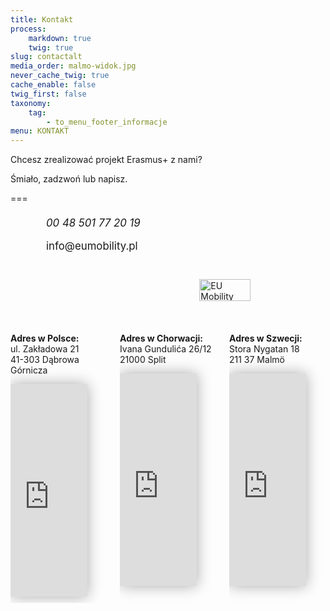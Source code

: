 ```yaml
---
title: Kontakt
process:
    markdown: true
    twig: true
slug: contactalt
media_order: malmo-widok.jpg
never_cache_twig: true
cache_enable: false
twig_first: false
taxonomy:
    tag:
        - to_menu_footer_informacje
menu: KONTAKT
---
```


Chcesz zrealizować projekt Erasmus+ z nami?

Śmiało, zadzwoń lub napisz.

===

<br> 

<!--- [main box] --->

<div class="container" style="padding-top: 0px; margin-top: -10px;">
    <div class="columns"> 
                <div class = "contactBox" id = "emptyDark">
                    <i class="fa fa-phone-square" style="margin-left: 47px; margin-right: 10px; color: #e40186; font-size: larger;"> </i>
                    <i style="font-size: larger;">00 48 501 77 20 19 </i> 
                <br><br>     
                <i class="fa fa-envelope" style="margin-left: 47px; margin-right: 10px; color: #e40186; font-size: larger;"></i><span style="font-size:larger;">info@eumobility.pl</span> 
                </div> <br><br> 
                <div style = "margin-top: 100px; margin-left: auto; margin-right: auto;">
                    <a href="{{ base_url }}" class="navbar-brand mr-10"><img src="/eu/user/themes/quarkextended/images/logo/logo3x.png" alt="EU Mobility logo"  style="width: 80%;border:none;pointer-events: none; margin: auto;"></a>
                </div> <br>
            </div>
    </div>
</div>

<!--- [iframe maps] --->
        
<div class="columns">
    <div class="column col-4 col-md-6 col-sm-12 mt-2 text-center"><br>
        <p><strong>Adres w Polsce:</strong><br> ul. Zakładowa 21<br> 41-303 Dąbrowa Górnicza</p>
        <iframe src="https://www.google.com/maps/embed?pb=!1m18!1m12!1m3!1d2545.3201721131586!2d19.209334815402073!3d50.36058410171767!2m3!1f0!2f0!3f0!3m2!1i1024!2i768!4f13.1!3m3!1m2!1s0x4716d9b96134084f%3A0x3948510f5b1af4e1!2sZak%C5%82adowa%2021%2C%2041-303%20D%C4%85browa%20G%C3%B3rnicza!5e0!3m2!1spl!2spl!4v1666192455962!5m2!1spl!2spl" width="80%" height="340" style="border:0; margin-bottom: 10px;box-shadow: 0px 0px 22px 0px rgba(0,0,0,0.33);" allowfullscreen="true" loading="lazy" referrerpolicy="no-referrer-when-downgrade" aria-hidden="false" tabindex="0"></iframe>                
    </div>
    <div class="column col-4 col-md-6 col-sm-12 mt-2 text-center"><br>                       
        <p><strong>Adres w Chorwacji:</strong><br> Ivana Gundulića 26/12<br> 21000 Split</p>
        <iframe src="https://www.google.com/maps/embed?pb=!1m18!1m12!1m3!1d2893.469337396492!2d16.43767931516085!3d43.51340466947763!2m3!1f0!2f0!3f0!3m2!1i1024!2i768!4f13.1!3m3!1m2!1s0x13355dfd6603bfcf%3A0x783f4038ca7ec008!2sUl.%20Ivana%20Gunduli%C4%87a%2026%2C%2021000%2C%20Split%2C%20Chorwacja!5e0!3m2!1spl!2spl!4v1667635721989!5m2!1spl!2spl" width="80%" height="340" style="border:0; margin-bottom: 10px;box-shadow: 0px 0px 22px 0px rgba(0,0,0,0.33);" allowfullscreen="" loading="lazy" referrerpolicy="no-referrer-when-downgrade" aria-hidden="false" tabindex="0"></iframe>
    </div>
    <div class="column col-4 col-md-6 col-sm-12 mt-2 text-center"><br>
        <p><strong>Adres w Szwecji:</strong><br> Stora Nygatan 18<br> 211 37 Malmö</p>
        <iframe src="https://www.google.com/maps/embed?pb=!1m18!1m12!1m3!1d2253.880993278334!2d13.005925215606714!3d55.604084810919964!2m3!1f0!2f0!3f0!3m2!1i1024!2i768!4f13.1!3m3!1m2!1s0x4653a3e2dcc894f3%3A0x94c8bb10387c6353!2sStora%20Nygatan%2018%2C%20211%2037%20Malm%C3%B6%2C%20Szwecja!5e0!3m2!1spl!2spl!4v1667635663581!5m2!1spl!2spl" width="80%" height="340" style="border:0; margin-bottom: 10px;box-shadow: 0px 0px 22px 0px rgba(0,0,0,0.33);" allowfullscreen="" loading="lazy" referrerpolicy="no-referrer-when-downgrade" aria-hidden="false" tabindex="0"></iframe>
    </div>
</div>